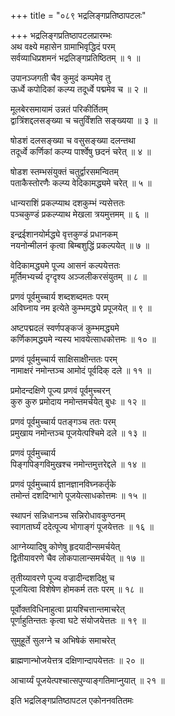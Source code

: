 +++
title = "०८९ भद्रलिङ्गप्रतिष्ठापटलः"

+++
भद्रलिङ्गप्रतिष्ठापटलप्रारम्भः    
अथ वक्ष्ये महासेन ग्रामाभिवृद्धिदं परम्  
सर्वव्याधिप्रशमनं भद्रलिङ्गप्रतिष्ठितम् ॥ १ ॥


उपानञ्जगती चैव कुमुदं कम्पमेव तु  
ऊर्ध्वे कपोदिकां कल्प्य तदूर्ध्वे पद्ममेव च ॥ २ ॥


मूलबेरसमायामं उन्नतं परिकीर्तितम्  
द्वात्रिंशद्दलसङ्ख्या च चतुर्विंशति सङ्ख्यया ॥ ३ ॥


षोडशं दलसङ्ख्या च वसुसङ्ख्या दलन्तथा  
तदूर्ध्वे कर्णिकां कल्प्य पार्श्वेषु छदनं चरेत् ॥ ४ ॥


षोडश स्तम्भसंयुक्तं चतुर्द्वारसमन्वितम्  
पताकैस्तोरणैः कल्प्य वेदिकामद्ध्यमे चरेत् ॥ ५ ॥



धान्यराशिं प्रकल्प्याथ दशकुम्भं न्यसेत्ततः  
पञ्चकुण्डं प्रकल्प्याथ मेखला त्रयमुत्तमम् ॥ ६ ॥


इन्द्रईशानयोर्मद्ध्ये वृत्तकुण्डं प्रधानकम्  
नयनोन्मीलनं कृत्वा बिम्बशुद्धिं प्रकल्पयेत् ॥ ७ ॥


वेदिकामद्ध्यमे पूज्य आसनं कल्पयेत्ततः  
मूर्तिमभ्यर्च्य दृग्दृश्य अञ्जलीकरसंयुतम् ॥ ८ ॥


प्रणवं पूर्वमुच्चार्य शब्दशब्दमतः परम्  
अविघ्नाय नम इत्येते कुम्भमद्ध्ये प्रपूजयेत् ॥ ९ ॥


अष्टपद्मदलं स्वर्णपङ्कजं कुम्भमद्ध्यमे  
कर्णिकामद्ध्यमे न्यस्य भावयेत्साधकोत्तमः ॥ १० ॥


प्रणवं पूर्वमुच्चार्य साक्षिसाक्षीन्ततः परम्  
नामाक्षरं नमोन्तञ्च आमोदं पूर्वदिक् दले ॥ ११ ॥


प्रमोदन्दक्षिणे पूज्य प्रणवं पूर्वमुच्चरन्  
कुरु कुरु प्रमोदाय नमोन्तमर्चयेत् बुधः ॥ १२ ॥


प्रणवं पूर्वमुच्चार्य पतङ्गञ्च ततः परम्  
प्रमुखाय नमोन्तञ्च पूजयेत्पश्चिमे दले ॥ १३ ॥


प्रणवं पूर्वमुच्चार्य  
पिङ्गपिङ्गविमुखश्च नमोन्तमुत्तरेद्दले ॥ १४ ॥


प्रणवं पूर्वमुच्चार्य ज्ञानज्ञानविघ्नकर्तृके  
तमोन्तं दशदिग्भागे पूजयेत्साधकोत्तमः ॥ १५ ॥


स्थापनं सन्निधानञ्च सन्निरोधावकुण्ठनम्  
स्वागतार्घ्यं ददेत्पूज्य भोगाङ्गं पूजयेत्ततः ॥ १६ ॥


आग्नेय्यादिषु कोणेषु हृदयादीन्समर्चयेत्  
द्वितीयावरणे चैव लोकपालान्समर्चयेत् ॥ १७ ॥


तृतीय्यावरणे पूज्य वज्रादीन्दशदिक्षु च  
पूजयित्वा विशेषेण होमकर्म ततः परम् ॥ १८ ॥


पूर्वोक्तविधिनाहुत्वा प्रायश्चित्तान्तमाचरेत्  
पूर्णाहुतिन्ततः कृत्वा घटे संयोजयेत्ततः ॥ १९ ॥


सुमुहूर्ते सुलग्ने च अभिषेकं समाचरेत्  

ब्राह्मणान्भोजयेत्तत्र दक्षिणान्दापयेत्ततः ॥ २० ॥


आचार्य्यं पूजयेत्पश्चात्सपुण्याङ्गतिमाप्नुयात् ॥ २१ ॥


इति भद्रलिङ्गप्रतिष्ठापटल एकोननवतितमः    
